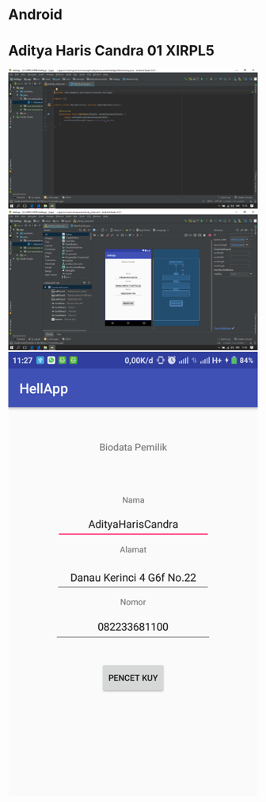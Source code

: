 # Android
# Aditya Haris Candra 01 XIRPL5
![alt text](https://github.com/Haace/Android/blob/master/img/Capture1.PNG)
![alt text](https://github.com/Haace/Android/blob/master/img/Capture2.PNG)
![alt text](https://github.com/Haace/Android/blob/master/img/Capture3.png)
